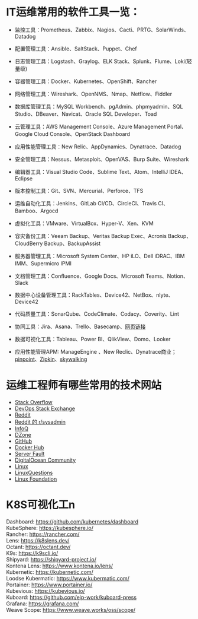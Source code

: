 # IT运维常用的软件工具一览：

- 监控工具：Prometheus、Zabbix、Nagios、Cacti、PRTG、SolarWinds、Datadog

- 配置管理工具：Ansible、SaltStack、Puppet、Chef

- 日志管理工具：Logstash、Graylog、ELK Stack、Splunk、Flume、Loki(轻量级)

- 容器管理工具：Docker、Kubernetes、OpenShift、Rancher

- 网络管理工具：Wireshark、OpenNMS、Nmap、Netflow、Fiddler

- 数据库管理工具：MySQL Workbench、pgAdmin、phpmyadmin、SQL Studio、DBeaver、Navicat、Oracle SQL Developer、Toad

- 云管理工具：AWS Management Console、Azure Management Portal、Google Cloud Console、OpenStack Dashboard

- 应用性能管理工具：New Relic、AppDynamics、Dynatrace、Datadog

- 安全管理工具：Nessus、Metasploit、OpenVAS、Burp Suite、Wireshark

- 编辑器工具：Visual Studio Code、Sublime Text、Atom、IntelliJ IDEA、Eclipse

- 版本控制工具：Git、SVN、Mercurial、Perforce、TFS

- 运维自动化工具：Jenkins、GitLab CI/CD、CircleCI、Travis CI、Bamboo、Argocd

- 虚拟化工具：VMware、VirtualBox、Hyper-V、Xen、KVM

- 容灾备份工具：Veeam Backup、Veritas Backup Exec、Acronis Backup、CloudBerry Backup、BackupAssist

- 服务器管理工具：Microsoft System Center、HP iLO、Dell iDRAC、IBM IMM、Supermicro IPMI

- 文档管理工具：Confluence、Google Docs、Microsoft Teams、Notion、Slack

- 数据中心设备管理工具：RackTables、Device42、NetBox、nlyte、Device42

- 代码质量工具：SonarQube、CodeClimate、Codacy、Coverity、Lint

- 协同工具：Jira、Asana、Trello、Basecamp、[网页链接](https://monday.com/)

- 数据可视化工具：Tableau、Power BI、QlikView、Domo、Looker

- 应用性能管理APM: ManageEngine 、New Reclic、Dynatrace商业；[pinpoint](https://github.com/naver/pinpoint)、[Zipkin](https://github.com/openzipkin/zipkin)、[skywalking](https://github.com/apache/incubator-skywalking)

# 运维工程师有哪些常用的技术网站
- [Stack Overflow](https://stackoverflow.com/)  
- [DevOps Stack Exchange](https://devops.stackexchange.com/)  
- [Reddit](https://www.reddit.com/r/devops/)  
- [Reddit 的 r/sysadmin](https://www.reddit.com/r/sysadmin/)  
- [InfoQ](https://www.infoq.cn/)  
- [DZone](https://dzone.com/)  
- [GitHub](https://github.com/)  
- [Docker Hub](https://hub.docker.com/)  
- [Server Fault](https://serverfault.com/) 
- [DigitalOcean Community](https://www.digitalocean.com/community) 
- [Linux](https://www.linux.com/)   
- [LinuxQuestions](https://www.linuxquestions.org/)  
- [Linux Foundation](https://training.linuxfoundation.cn/)    

# K8S可视化工n
Dashboard: https://github.com/kubernetes/dashboard  
KubeSphere: https://kubesphere.io/  
Rancher: https://rancher.com/  
Lens: https://k8slens.dev/  
Octant: https://octant.dev/  
K9s: https://k9scli.io/  
Shipyard: https://shipyard-project.io/  
Kontena Lens: https://www.kontena.io/lens/   
Kubernetic: https://kubernetic.com/  
Loodse Kubermatic: https://www.kubermatic.com/  
Portainer: https://www.portainer.io/  
Kubevious: https://kubevious.io/  
Kuboard: https://github.com/eip-work/kuboard-press  
Grafana: https://grafana.com/  
Weave Scope: https://www.weave.works/oss/scope/  

